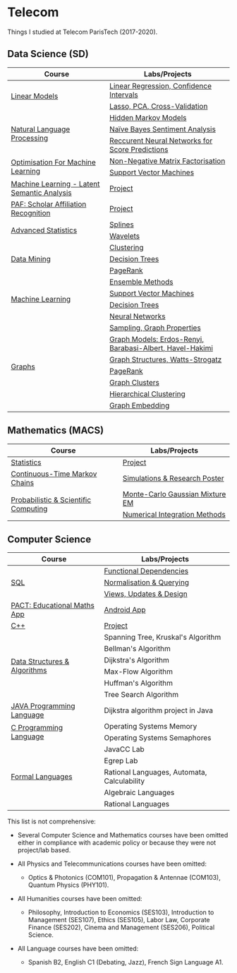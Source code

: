 # Telecom

Things I studied at Telecom ParisTech (2017-2020).

## Data Science (SD)

<table>
    <thead>
        <tr>
            <th>Course</th>
            <th>Labs/Projects</th>
        </tr>
    </thead>
    <tbody>
         <!-- Linear Models -->
         <tr>
              <td rowspan=2><a href="https://github.com/mtchibozo/Telecom/tree/master/Data%20Science/Statistics-Linear-Models">Linear Models</a></td>
              <td><a href="https://github.com/mtchibozo/Telecom/tree/master/Data%20Science/Statistics-Linear-Models/TP1">Linear Regression, Confidence Intervals</a></td>
         </tr>
         <tr>
              <td><a href="https://github.com/mtchibozo/Telecom/tree/master/Data%20Science/Statistics-Linear-Models/TP2">Lasso, PCA, Cross-Validation</a></td>
         </tr>
         <!-- Natural Language Processing -->
         <tr>
              <td rowspan=3><a href="https://github.com/mtchibozo/Telecom/tree/master/Data%20Science/Natural-Language-Processing">Natural Language Processing</a></td>
              <td><a href="https://github.com/mtchibozo/Telecom/tree/master/Data%20Science/Natural-Language-Processing/TP1-Hidden-Markov-Models">Hidden Markov Models</a></td>
         </tr>
         <tr>
              <td><a href="https://github.com/mtchibozo/Telecom/blob/master/Data%20Science/Natural-Language-Processing/TP2-Sentiment-Analysis/TPBayes_vEnglish.pdf">Naïve Bayes Sentiment Analysis</a></td>
         </tr>
            <tr>
              <td><a href="https://github.com/mtchibozo/Telecom/tree/master/Data%20Science/Natural-Language-Processing/TP3-Recurrent-Neural-Networks">Reccurent Neural Networks for Score Predictions</a></td>
         </tr>
         <!-- Optimization for Machine Learning -->
         <tr>
              <td rowspan=2><a href="https://github.com/mtchibozo/Telecom/tree/master/Data%20Science/Optimization-For-Machine-Learning">Optimisation For Machine Learning </a></td>
              <td><a href="https://github.com/mtchibozo/Telecom/tree/master/Data%20Science/Optimization-For-Machine-Learning/TP1">Non-Negative Matrix Factorisation</a></td>
         </tr>
         <tr>
              <td><a href="https://github.com/mtchibozo/Telecom/tree/master/Data%20Science/Optimization-For-Machine-Learning/TP2">Support Vector Machines</a></td>
         </tr>
               <!-- Latent Semantic Analysis - Grand Débat National Project -->
         <tr>
              <td rowspan=1><a href="https://github.com/mtchibozo/Telecom/tree/master/Data%20Science/Latent-Semantic-Analysis-Grand-Debat-National">Machine Learning - Latent Semantic Analysis </a></td>
              <td><a href="https://github.com/mtchibozo/Telecom/tree/master/Data%20Science/Latent-Semantic-Analysis-Grand-Debat-National">Project</a></td>
         </tr>
               <!-- Scholar Affiliation Recognition Project -->
         <tr>
              <td rowspan=1><a href="https://github.com/mtchibozo/Telecom/tree/master/Data%20Science/Scholar-Affiliation-Recognition-Project">PAF: Scholar Affiliation Recognition </a></td>
              <td><a href="https://github.com/mtchibozo/Telecom/tree/master/Data%20Science/Scholar-Affiliation-Recognition-Project">Project</a></td>
         </tr>
         <!-- Advanced Statistics -->
         <tr>
              <td rowspan=2><a href="https://github.com/mtchibozo/Telecom/tree/master/Data%20Science/Advanced-Statistics">Advanced Statistics</a></td>
              <td><a href="https://github.com/mtchibozo/Telecom/tree/master/Data%20Science/Advanced-Statistics/Splines">Splines</a></td>
         </tr>
         <tr>
              <td><a href="https://github.com/mtchibozo/Telecom/tree/master/Data%20Science/Advanced-Statistics/Wavelets">Wavelets</a></td>
         </tr>
         <!-- Data Mining -->
         <tr>
              <td rowspan=3><a href="https://github.com/mtchibozo/Telecom/tree/master/Data%20Science/Clustering-Trees-and-PageRank">Data Mining</a></td>
              <td><a href="https://github.com/mtchibozo/Telecom/tree/master/Data%20Science/Clustering-Trees-and-PageRank/Clustering">Clustering</a></td>
         </tr>
         <tr>
              <td><a href="https://github.com/mtchibozo/Telecom/tree/master/Data%20Science/Clustering-Trees-and-PageRank/DecisionTree">Decision Trees</a></td>
         </tr>
         <tr>
              <td><a href="https://github.com/mtchibozo/Telecom/tree/master/Data%20Science/Clustering-Trees-and-PageRank/PageRank">PageRank</a></td>
         </tr>
         <!-- Machine Learning -->
         <tr>
              <td rowspan=4><a href="https://github.com/mtchibozo/Telecom/tree/master/Data%20Science/Ensemble-Methods-SVM">Machine Learning</a></td>
              <td><a href="https://github.com/mtchibozo/Telecom/tree/master/Data%20Science/Ensemble-Methods-SVM/TP_EnsembleMethods">Ensemble Methods</a></td>
         </tr>
         <tr>
              <td><a href="https://github.com/mtchibozo/Telecom/tree/master/Data%20Science/Ensemble-Methods-SVM/TP_SVM">Support Vector Machines</a></td>
         </tr>
         <tr>
              <td><a href="https://github.com/mtchibozo/Telecom/tree/master/Data%20Science/Ensemble-Methods-SVM/TP_Trees">Decision Trees</a></td>
         <tr>
              <td><a href="https://github.com/mtchibozo/Telecom/tree/master/Data%20Science/Ensemble-Methods-SVM/TP_NeuralNets">Neural Networks</a></td>
         </tr>
         <!-- Graphs -->
         <tr>
              <td rowspan=7><a href="https://github.com/mtchibozo/Telecom/tree/master/Data%20Science/Graph-Mining-with-Networkx">Graphs</a></td>
              <td><a href="https://github.com/mtchibozo/Telecom/blob/master/Data%20Science/Graph-Mining-with-Networkx/1-Sampling.ipynb">Sampling, Graph Properties</a></td>
         </tr>
         <tr>
              <td><a href="https://github.com/mtchibozo/Telecom/blob/master/Data%20Science/Graph-Mining-with-Networkx/2-models.ipynb">Graph Models: Erdos-Renyi, Barabasi-Albert, Havel-Hakimi</a></td>
         </tr>
         <tr>
              <td><a href="https://github.com/mtchibozo/Telecom/blob/master/Data%20Science/Graph-Mining-with-Networkx/3-Structure.ipynb">Graph Structures, Watts-Strogatz</a></td>
         <tr>
              <td><a href="https://github.com/mtchibozo/Telecom/blob/master/Data%20Science/Graph-Mining-with-Networkx/4-pagerank.ipynb">PageRank</a></td>
         <tr>
              <td><a href="https://github.com/mtchibozo/Telecom/blob/master/Data%20Science/Graph-Mining-with-Networkx/5-clustering.ipynb">Graph Clusters</a></td>  
         <tr>
              <td><a href="https://github.com/mtchibozo/Telecom/blob/master/Data%20Science/Graph-Mining-with-Networkx/6-hierarchical.ipynb">Hierarchical Clustering</a></td>
         <tr>
              <td><a href="https://github.com/mtchibozo/Telecom/blob/master/Data%20Science/Graph-Mining-with-Networkx/7-embedding.ipynb">Graph Embedding</a></td>
         </tr>
    </tbody>
</table>

## Mathematics (MACS)

<table>
    <thead>
        <tr>
            <th>Course</th>
            <th>Labs/Projects</th>
        </tr>
    </thead>
    <tbody>
         <!-- Statistics -->
         <tr>
              <td rowspan=1><a href="https://github.com/mtchibozo/Telecom/tree/master/Mathematics/Exponential-Distribution-Models">Statistics</a></td>
              <td><a href=https://github.com/mtchibozo/Telecom/tree/master/Mathematics/Exponential-Distribution-Models>Project</a></td>
         </tr>
         <!-- Continuous Time Markov Chains -->
         <tr>
              <td rowspan=1><a href="https://github.com/mtchibozo/Telecom/tree/master/Mathematics/Markov-Models">Continuous-Time Markov Chains</a></td>
              <td><a href="https://github.com/mtchibozo/Telecom/tree/master/Mathematics/Markov-Models">Simulations & Research Poster</a></td>
         </tr>
         <!-- Scientific & Probabilistic Computing -->
         <tr>
              <td rowspan=2><a href="https://github.com/mtchibozo/Telecom/tree/master/Mathematics/Numeric-and-Monte-Carlo-Integration">Probabilistic & Scientific Computing</a></td>
              <td><a href="https://github.com/mtchibozo/Telecom/tree/master/Mathematics/Numeric-and-Monte-Carlo-Integration/Gaussian-Mixture-Monte-Carlo">Monte-Carlo Gaussian Mixture EM </a></td>
        </tr>
        <tr>
              <td><a href="https://github.com/mtchibozo/Telecom/tree/master/Mathematics/Numeric-and-Monte-Carlo-Integration/Numerical-Analysis">Numerical Integration Methods</a></td>             
         </tr>
    </tbody>
</table>

## Computer Science

<table>
    <thead>
        <tr>
            <th>Course</th>
            <th>Labs/Projects</th>
        </tr>
    </thead>
    <tbody>
         <!-- SQL -->
         <tr>
              <td rowspan=3><a href="https://github.com/mtchibozo/Telecom/blob/master/Computer%20Science/SQL">SQL</a></td>
              <td><a href="https://github.com/mtchibozo/Telecom/blob/master/Computer%20Science/SQL/Lab1-TCHIBOZO.ipynb">Functional Dependencies</a></td>
         </tr>
             <td><a href="https://github.com/mtchibozo/Telecom/blob/master/Computer%20Science/SQL/Lab2-TCHIBOZO.ipynb">Normalisation & Querying</a></td>
        </tr>
         </tr>
             <td><a href="https://github.com/mtchibozo/Telecom/blob/master/Computer%20Science/SQL/Lab3-TCHIBOZO.ipynb">Views, Updates & Design</a></td>
        </tr>
         <!-- Android App -->
         <tr>
              <td rowspan=1><a href="https://github.com/mtchibozo/Telecom/tree/master/Computer%20Science/TEECH-Educational-Maths-Assistant-Application">PACT: Educational Maths App</a></td>
              <td><a href="https://github.com/mtchibozo/Telecom/tree/master/Computer%20Science/TEECH-Educational-Maths-Assistant-Application">Android App</a></td>
        </tr>
                 <!-- C++ -->
         <tr>
              <td rowspan=1><a href="https://github.com/mtchibozo/Telecom/tree/master/Computer%20Science/C-plus-plus-Project">C++</a></td>
              <td><a href="https://github.com/mtchibozo/Telecom/tree/master/Computer%20Science/C-plus-plus-Project">Project</a></td>
        </tr>
         <!-- Data Structures & Algorithms -->
         <tr>
              <td rowspan=6><a href="https://sitepedago.telecom-paristech.fr/front/frontoffice.php?SP_ID=2351#R1712">Data Structures & Algorithms</a></td>
              <td><a>Spanning Tree, Kruskal's Algorithm</a></td>
         </tr>
             <td><a>Bellman's Algorithm</a></td>
        </tr>
             <td><a>Dijkstra's Algorithm</a></td>
        </tr>
             <td><a>Max-Flow Algorithm</a></td>
        </tr>
             <td><a>Huffman's Algorithm</a></td>
        </tr>
             <td><a>Tree Search Algorithm</a></td>
        </tr>
         <!-- JAVA Programming Language -->
         <tr>
              <td rowspan=1><a href="https://perso.telecom-paristech.fr/bellot/CoursJava/">JAVA Programming Language</a></td>
              <td><a>Dijkstra algorithm project in Java</a></td>
         </tr>
         <!-- C Programming Language -->
         <tr>
              <td rowspan=2><a href="https://inf104.wp.imt.fr/">C Programming Language</a></td>
              <td><a>Operating Systems Memory</a></td>
        </tr>
             <td><a>Operating Systems Semaphores</a></td>
         </tr>
         <!-- Formal Languages -->
         <tr>
              <td rowspan=5><a href="https://sitepedago.telecom-paristech.fr/front/frontoffice.php?SP_ID=2369#R1751">Formal Languages</a></td>
              <td><a>JavaCC Lab</a></td>             
        </tr>
             <td><a>Egrep Lab</a></td>
        </tr>
             <td><a>Rational Languages, Automata, Calculability</a></td>
        </tr>
             <td><a>Algebraic Languages</a></td>
        </tr>
             <td><a>Rational Languages</a></td>
        </tr>
    </tbody>
</table>

This list is not comprehensive: 

* Several Computer Science and Mathematics courses have been omitted either in compliance with academic policy or because they were not project/lab based.

* All Physics and Telecommunications courses have been omitted:

  - Optics & Photonics (COM101), Propagation & Antennae (COM103), Quantum Physics (PHY101).

* All Humanities courses have been omitted:

  - Philosophy, Introduction to Economics (SES103), Introduction to Management (SES107), Ethics (SES105), Labor Law, Corporate Finance (SES202), Cinema and Management (SES206), Political Science.

* All Language courses have been omitted:

  - Spanish B2, English C1 (Debating, Jazz), French Sign Language A1.
